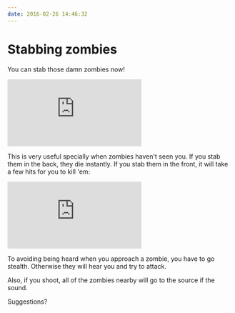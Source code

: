 ```yaml
---
date: 2016-02-26 14:46:32
---
```


# Stabbing zombies

You can stab those damn zombies now!

<iframe src='https://gfycat.com/ifr/NextKindDodobird' frameborder='0' scrolling='no'></iframe>

This is very useful specially when zombies haven't seen you. If you stab them in the back, they die instantly. If you stab them in the front, it will take a few hits for you to kill 'em:

<iframe src='https://gfycat.com/ifr/IdealisticSeparateGreathornedowl' frameborder='0' scrolling='no'></iframe>

To avoiding being heard when you approach a zombie, you have to go stealth. Otherwise they will hear you and try to attack.

Also, if you shoot, all of the zombies nearby will go to the source if the sound.

Suggestions?
